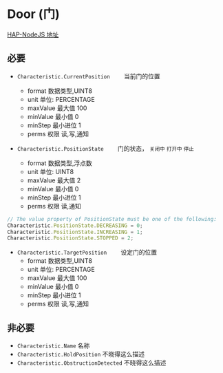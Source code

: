 # Door (门)

[HAP-NodeJS 地址](https://github.com/KhaosT/HAP-NodeJS/blob/master/lib/gen/HomeKitTypes.js#L2843)


必要
---
* `Characteristic.CurrentPosition    `  当前门的位置
    * format 数据类型,UINT8
    * unit 单位: PERCENTAGE
    * maxValue 最大值 100
    * minValue 最小值 0
    * minStep 最小进位 1
    * perms 权限 读,写,通知

* `Characteristic.PositionState    `  门的状态， `关闭中` `打开中` `停止`
    * format 数据类型,浮点数
    * unit 单位: UINT8
    * maxValue 最大值 2
    * minValue 最小值 0
    * minStep 最小进位 1
    * perms 权限 读,通知

```js
// The value property of PositionState must be one of the following:
Characteristic.PositionState.DECREASING = 0;
Characteristic.PositionState.INCREASING = 1;
Characteristic.PositionState.STOPPED = 2;
```

* `Characteristic.TargetPosition    `  设定门的位置
    * format 数据类型,UINT8
    * unit 单位: PERCENTAGE
    * maxValue 最大值 100
    * minValue 最小值 0
    * minStep 最小进位 1
    * perms 权限 读,写,通知


非必要 
---

* `Characteristic.Name` 名称
* `Characteristic.HoldPosition` 不晓得这么描述
* `Characteristic.ObstructionDetected` 不晓得这么描述
